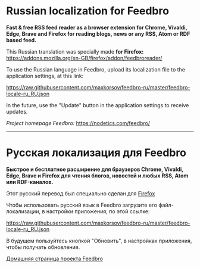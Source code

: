 # Russian localization for Feedbro

**Fast & free RSS feed reader as a browser extension for Chrome, Vivaldi, Edge, Brave and Firefox for reading blogs, news or any RSS, Atom or RDF based feed.**

This Russian translation was specially made **for Firefox:** https://addons.mozilla.org/en-GB/firefox/addon/feedbroreader/

To use the Russian language in Feedbro, upload its localization file to the application settings, at this link:

https://raw.githubusercontent.com/maxkorsov/feedbro-ru/master/feedbro-locale-ru_RU.json

In the future, use the "Update" button in the application settings to receive updates.

*Project homepage Feedbro:* https://nodetics.com/feedbro/

----

# Русская локализация для Feedbro

**Быстрое и бесплатное расширение для браузеров Chrome, Vivaldi, Edge, Brave и Firefox для чтения блогов, новостей и любых RSS, Atom или RDF-каналов.**

Этот русский перевод был специально сделан для [Firefox](https://addons.mozilla.org/ru/firefox/addon/feedbroreader/ "Перейти на страницу расширения")

Чтобы использовать русский язык в Feedbro загрузите его файл-локализации, в настройки приложения, по этой ссылке:

https://raw.githubusercontent.com/maxkorsov/feedbro-ru/master/feedbro-locale-ru_RU.json

В будущем пользуйтесь кнопкой "Обновить", в настройках приложения, чтобы получать обновления.

 [Домашняя страница проекта Feedbro](https://nodetics.com/feedbro/  "Перейти на страницу проекта")
